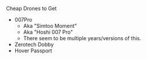 

Cheap Drones to Get
- 007Pro
    - Aka "Simtoo Moment"
    - Aka "Hoshi 007 Pro"
    - There seem to be multiple years/versions of this.
- Zerotech Dobby
- Hover Passport